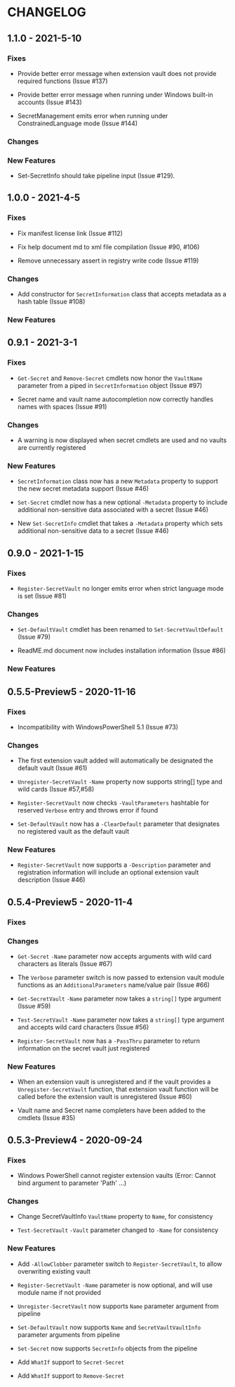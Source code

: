 # CHANGELOG

## 1.1.0 - 2021-5-10

### Fixes

- Provide better error message when extension vault does not provide required functions (Issue #137)

- Provide better error message when running under Windows built-in accounts (Issue #143)

- SecretManagement emits error when running under ConstrainedLanguage mode (Issue #144)

### Changes

### New Features

- Set-SecretInfo should take pipeline input (Issue #129).

## 1.0.0 - 2021-4-5

### Fixes

- Fix manifest license link (Issue #112)

- Fix help document md to xml file compilation (Issue #90, #106)

- Remove unnecessary assert in registry write code (Issue #119)

### Changes

- Add constructor for `SecretInformation` class that accepts metadata as a hash table (Issue #108)

### New Features

## 0.9.1 - 2021-3-1

### Fixes

- `Get-Secret` and `Remove-Secret` cmdlets now honor the `VaultName` parameter from a piped in `SecretInformation` object (Issue #97)

- Secret name and vault name autocompletion now correctly handles names with spaces (Issue #91)

### Changes

- A warning is now displayed when secret cmdlets are used and no vaults are currently registered

### New Features

- `SecretInformation` class now has a new `Metadata` property to support the new secret metadata support (Issue #46)

- `Set-Secret` cmdlet now has a new optional `-Metadata` property to include additional non-sensitive data associated with a secret (Issue #46)

- New `Set-SecretInfo` cmdlet that takes a `-Metadata` property which sets additional non-sensitive data to a secret (Issue #46)

## 0.9.0 - 2021-1-15

### Fixes

- `Register-SecretVault` no longer emits error when strict language mode is set (Issue #81)

### Changes

- `Set-DefaultVault` cmdlet has been renamed to `Set-SecretVaultDefault` (Issue #79)

- ReadME.md document now includes installation information (Issue #86)

### New Features

## 0.5.5-Preview5 - 2020-11-16

### Fixes

- Incompatibility with WindowsPowerShell 5.1 (Issue #73)

### Changes

- The first extension vault added will automatically be designated the default vault (Issue #61)

- `Unregister-SecretVault` `-Name` property now supports string[] type and wild cards (Issue #57,#58)

- `Register-SecretVault` now checks `-VaultParameters` hashtable for reserved `Verbose` entry and throws error if found

- `Set-DefaultVault` now has a `-ClearDefault` parameter that designates no registered vault as the default vault

### New Features

- `Register-SecretVault` now supports a `-Description` parameter and registration information will include an optional extension vault description (Issue #46)

## 0.5.4-Preview5 - 2020-11-4

### Fixes

### Changes

- `Get-Secret` `-Name` parameter now accepts arguments with wild card characters as literals (Issue #67)

- The `Verbose` parameter switch is now passed to extension vault module functions as an `AdditionalParameters` name/value pair (Issue #66)

- `Get-SecretVault` `-Name` parameter now takes a `string[]` type argument (Issue #59)

- `Test-SecretVault` `-Name` parameter now takes a `string[]` type argument and accepts wild card characters (Issue #56)

- `Register-SecretVault` now has a `-PassThru` parameter to return information on the secret vault just registered

### New Features

- When an extension vault is unregistered and if the vault provides a `Unregister-SecretVault` function, that extension vault function will be called before the extension vault is unregistered (Issue #60)

- Vault name and Secret name completers have been added to the cmdlets (Issue #35)

## 0.5.3-Preview4 - 2020-09-24

### Fixes

- Windows PowerShell cannot register extension vaults (Error: Cannot bind argument to parameter 'Path' ...)  

### Changes

- Change SecretVaultInfo `VaultName` property to `Name`, for consistency

- `Test-SecretVault` `-Vault` parameter changed to `-Name` for consistency

### New Features

- Add `-AllowClobber` parameter switch to `Register-SecretVault`, to allow overwriting existing vault

- `Register-SecretVault` `-Name` parameter is now optional, and will use module name if not provided

- `Unregister-SecretVault` now supports `Name` parameter argument from pipeline

- `Set-DefaultVault` now supports `Name` and `SecretVaultVaultInfo` parameter arguments from pipeline

- `Set-Secret` now supports `SecretInfo` objects from the pipeline

- Add `WhatIf` support to `Secret-Secret`

- Add `WhatIf` support to `Remove-Secret`
